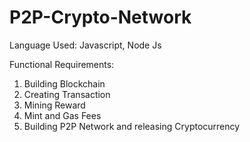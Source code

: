 # P2P-Crypto-Network

Language Used: Javascript, Node Js

Functional Requirements:
1. Building Blockchain
2. Creating Transaction
3. Mining Reward
4. Mint and Gas Fees
5. Building P2P Network and releasing Cryptocurrency
